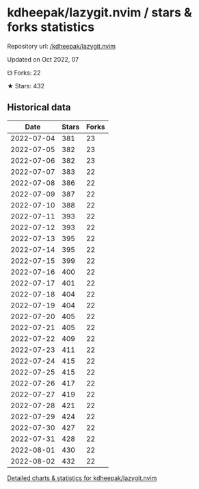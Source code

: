 # kdheepak/lazygit.nvim / stars & forks statistics

Repository url: [/kdheepak/lazygit.nvim](https://github.com/kdheepak/lazygit.nvim)

Updated on Oct 2022, 07

☋ Forks: 22

★ Stars: 432

## Historical data
| Date | Stars | Forks |
|------|-------|-------|
| 2022-07-04 | 381 | 23 | 
| 2022-07-05 | 382 | 23 | 
| 2022-07-06 | 382 | 23 | 
| 2022-07-07 | 383 | 22 | 
| 2022-07-08 | 386 | 22 | 
| 2022-07-09 | 387 | 22 | 
| 2022-07-10 | 388 | 22 | 
| 2022-07-11 | 393 | 22 | 
| 2022-07-12 | 393 | 22 | 
| 2022-07-13 | 395 | 22 | 
| 2022-07-14 | 395 | 22 | 
| 2022-07-15 | 399 | 22 | 
| 2022-07-16 | 400 | 22 | 
| 2022-07-17 | 401 | 22 | 
| 2022-07-18 | 404 | 22 | 
| 2022-07-19 | 404 | 22 | 
| 2022-07-20 | 405 | 22 | 
| 2022-07-21 | 405 | 22 | 
| 2022-07-22 | 409 | 22 | 
| 2022-07-23 | 411 | 22 | 
| 2022-07-24 | 415 | 22 | 
| 2022-07-25 | 415 | 22 | 
| 2022-07-26 | 417 | 22 | 
| 2022-07-27 | 419 | 22 | 
| 2022-07-28 | 421 | 22 | 
| 2022-07-29 | 424 | 22 | 
| 2022-07-30 | 427 | 22 | 
| 2022-07-31 | 428 | 22 | 
| 2022-08-01 | 430 | 22 | 
| 2022-08-02 | 432 | 22 | 


[Detailed charts & statistics for kdheepak/lazygit.nvim](https://reviewgithub.com/rep/kdheepak/lazygit.nvim)
